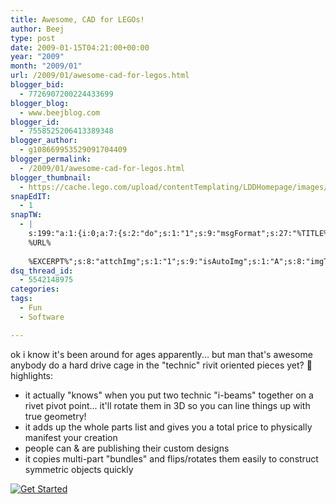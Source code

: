 ```yaml
---
title: Awesome, CAD for LEGOs!
author: Beej
type: post
date: 2009-01-15T04:21:00+00:00
year: "2009"
month: "2009/01"
url: /2009/01/awesome-cad-for-legos.html
blogger_bid:
  - 7726907200224433699
blogger_blog:
  - www.beejblog.com
blogger_id:
  - 7558525206413389348
blogger_author:
  - g108669953529091704409
blogger_permalink:
  - /2009/01/awesome-cad-for-legos.html
blogger_thumbnail:
  - https://cache.lego.com/upload/contentTemplating/LDDHomepage/images/2057/picE9286D5C-661B-4152-8292-8560AECF75EF.jpg
snapEdIT:
  - 1
snapTW:
  - |
    s:199:"a:1:{i:0;a:7:{s:2:"do";s:1:"1";s:9:"msgFormat";s:27:"%TITLE%
    %URL%
    
    %EXCERPT%";s:8:"attchImg";s:1:"1";s:9:"isAutoImg";s:1:"A";s:8:"imgToUse";s:0:"";s:9:"isAutoURL";s:1:"A";s:8:"urlToUse";s:0:"";}}";
dsq_thread_id:
  - 5542148975
categories:
tags:
  - Fun
  - Software

---
```

ok i know it's been around for ages apparently... but man that's awesome anybody do a hard drive cage in the "technic" rivit oriented pieces yet? 🙂 highlights:

  * it actually "knows" when you put two technic "i-beams" together on a rivet pivot point... it'll rotate them in 3D so you can line things up with true geometry! 
  * it adds up the whole parts list and gives you a total price to physically manifest your creation <nifty> 
  * people can & are publishing their custom designs 
  * it copies multi-part "bundles" and flips/rotates them easily to construct symmetric objects quickly 

[![Get Started][1]][2]

 [1]: https://cache.lego.com/upload/contentTemplating/LDDHomepage/images/2057/picE9286D5C-661B-4152-8292-8560AECF75EF.jpg
 [2]: https://ldd.lego.com/